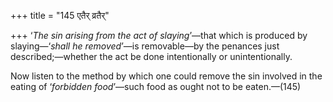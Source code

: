 +++
title = "145 एतैर् व्रतैर्"

+++
‘*The sin arising from the act of slaying*’—that which is produced by
slaying—‘*shall he removed*’—is removable—by the penances just
described;—whether the act be done intentionally or unintentionally.

Now listen to the method by which one could remove the sin involved in
the eating of ‘*forbidden food*’—such food as ought not to be
eaten.—(145)

